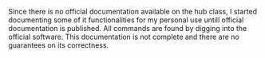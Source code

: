 <style type='text/css'>
a { text-decoration: underline; }
a:hover { text-decoration: underline; }
ul { list-style-type: none; margin-left: 40px;}
</style>

Since there is no official documentation available on the hub class, I started documenting some of it functionalities for my personal use untill official documentation is published. All commands are found by digging into the official software. This documentation is not complete and there are no guarantees on its correctness. 
